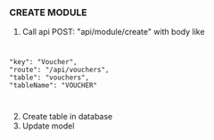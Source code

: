 ### CREATE MODULE
1. Call api POST: "api/module/create" with body like
# 
    "key": "Voucher",
    "route": "/api/vouchers",
    "table": "vouchers",
    "tableName": "VOUCHER"
#
2. Create table in database
3. Update model